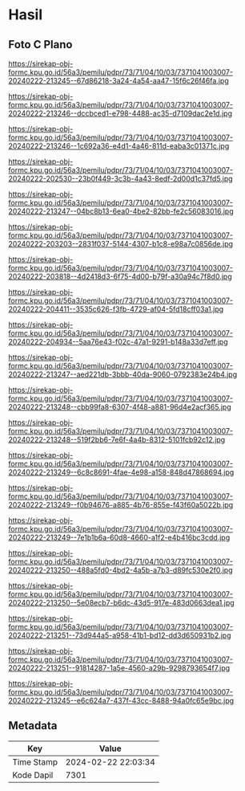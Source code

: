 # Hasil

## Foto C Plano

https://sirekap-obj-formc.kpu.go.id/56a3/pemilu/pdpr/73/71/04/10/03/7371041003007-20240222-213245--67d86218-3a24-4a54-aa47-15f6c26f46fa.jpg

https://sirekap-obj-formc.kpu.go.id/56a3/pemilu/pdpr/73/71/04/10/03/7371041003007-20240222-213246--dccbced1-e798-4488-ac35-d7109dac2e1d.jpg

https://sirekap-obj-formc.kpu.go.id/56a3/pemilu/pdpr/73/71/04/10/03/7371041003007-20240222-213246--1c692a36-e4d1-4a46-811d-eaba3c01371c.jpg

https://sirekap-obj-formc.kpu.go.id/56a3/pemilu/pdpr/73/71/04/10/03/7371041003007-20240222-202530--23b0f449-3c3b-4a43-8edf-2d00d1c37fd5.jpg

https://sirekap-obj-formc.kpu.go.id/56a3/pemilu/pdpr/73/71/04/10/03/7371041003007-20240222-213247--04bc8b13-6ea0-4be2-82bb-fe2c56083016.jpg

https://sirekap-obj-formc.kpu.go.id/56a3/pemilu/pdpr/73/71/04/10/03/7371041003007-20240222-203203--2831f037-5144-4307-b1c8-e98a7c0856de.jpg

https://sirekap-obj-formc.kpu.go.id/56a3/pemilu/pdpr/73/71/04/10/03/7371041003007-20240222-203818--4d2418d3-6f75-4d00-b79f-a30a94c7f8d0.jpg

https://sirekap-obj-formc.kpu.go.id/56a3/pemilu/pdpr/73/71/04/10/03/7371041003007-20240222-204411--3535c626-f3fb-4729-af04-5fd18cff03a1.jpg

https://sirekap-obj-formc.kpu.go.id/56a3/pemilu/pdpr/73/71/04/10/03/7371041003007-20240222-204934--5aa76e43-f02c-47a1-9291-b148a33d7eff.jpg

https://sirekap-obj-formc.kpu.go.id/56a3/pemilu/pdpr/73/71/04/10/03/7371041003007-20240222-213247--aed221db-3bbb-40da-9060-0792383e24b4.jpg

https://sirekap-obj-formc.kpu.go.id/56a3/pemilu/pdpr/73/71/04/10/03/7371041003007-20240222-213248--cbb99fa8-6307-4f48-a881-96d4e2acf365.jpg

https://sirekap-obj-formc.kpu.go.id/56a3/pemilu/pdpr/73/71/04/10/03/7371041003007-20240222-213248--519f2bb6-7e6f-4a4b-8312-5101fcb92c12.jpg

https://sirekap-obj-formc.kpu.go.id/56a3/pemilu/pdpr/73/71/04/10/03/7371041003007-20240222-213249--6c8c8691-4fae-4e98-a158-848d47868694.jpg

https://sirekap-obj-formc.kpu.go.id/56a3/pemilu/pdpr/73/71/04/10/03/7371041003007-20240222-213249--f0b94676-a885-4b76-855e-f43f60a5022b.jpg

https://sirekap-obj-formc.kpu.go.id/56a3/pemilu/pdpr/73/71/04/10/03/7371041003007-20240222-213249--7e1b1b6a-60d8-4660-a1f2-e4b416bc3cdd.jpg

https://sirekap-obj-formc.kpu.go.id/56a3/pemilu/pdpr/73/71/04/10/03/7371041003007-20240222-213250--488a5fd0-4bd2-4a5b-a7b3-d89fc530e2f0.jpg

https://sirekap-obj-formc.kpu.go.id/56a3/pemilu/pdpr/73/71/04/10/03/7371041003007-20240222-213250--5e08ecb7-b6dc-43d5-917e-483d0663dea1.jpg

https://sirekap-obj-formc.kpu.go.id/56a3/pemilu/pdpr/73/71/04/10/03/7371041003007-20240222-213251--73d944a5-a958-41b1-bd12-dd3d650931b2.jpg

https://sirekap-obj-formc.kpu.go.id/56a3/pemilu/pdpr/73/71/04/10/03/7371041003007-20240222-213251--91814287-1a5e-4560-a29b-9298793654f7.jpg

https://sirekap-obj-formc.kpu.go.id/56a3/pemilu/pdpr/73/71/04/10/03/7371041003007-20240222-213245--e6c624a7-437f-43cc-8488-94a0fc65e9bc.jpg


## Metadata

| Key        | Value               |
| ---------- | ------------------- |
| Time Stamp | 2024-02-22 22:03:34 |
| Kode Dapil | 7301                |



